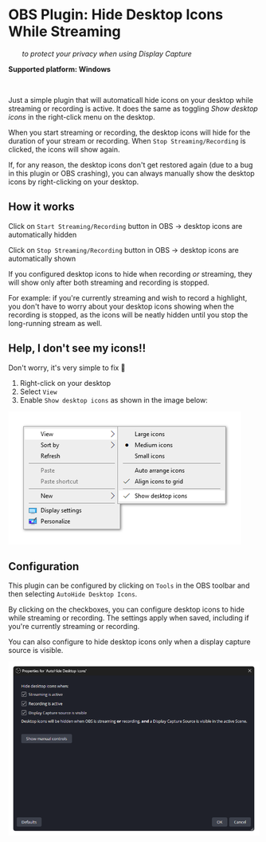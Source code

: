 # OBS Plugin: Hide Desktop Icons While Streaming

&nbsp;&nbsp;&nbsp;&nbsp;&nbsp;&nbsp;  *to protect your privacy when using Display Capture*

**Supported platform: Windows**

<br>

Just a simple plugin that will automaticall hide icons on your desktop while streaming or recording is active.
It does the same as toggling *Show desktop icons* in the right-click menu on the desktop.

When you start streaming or recording, the desktop icons will hide for the duration of your stream or recording.
When `Stop Streaming/Recording` is clicked, the icons will show again.

If, for any reason, the desktop icons don't get restored again (due to a bug in this plugin or OBS crashing), you can always manually show the desktop icons by right-clicking on your desktop.

## How it works

Click on `Start Streaming/Recording` button in OBS → desktop icons are automatically hidden

Click on `Stop Streaming/Recording` button in OBS → desktop icons are automatically shown

If you configured desktop icons to hide when recording _or_ streaming, they will show only after both streaming and recording is stopped.

For example: if you're currently streaming and wish to record a highlight, you don't have to worry about your desktop icons showing when the recording is stopped, as the icons will be neatly hidden until you stop the long-running stream as well.

## Help, I don't see my icons!!

Don't worry, it's very simple to fix 🙂

1. Right-click on your desktop
2. Select `View`
3. Enable `Show desktop icons` as shown in the image below:

![Windows desktop context menu](/image/desktop-context-menu.png)

## Configuration

This plugin can be configured by clicking on `Tools` in the OBS toolbar and then selecting `AutoHide Desktop Icons`.

By clicking on the checkboxes, you can configure desktop icons to hide while streaming or recording. The settings apply when saved, including if you're currently streaming or recording.

You can also configure to hide desktop icons only when a display capture source is visible.

![Configuration window](/image/configuration.png)
